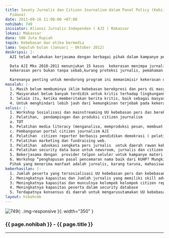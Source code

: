 ```yaml
---
title: Savety Jurnalis dan Citizen Journalism dalam Panal Policy (Kebijakan Hukum
  Pidana)
date: 2011-09-16 11:08:00 +07:00
nohibah: 749
inisiator: Aliansi Jurnalis Independen ( AJI ) Makassar
lokasi: Makassar
dana: 500 Juta Rupiah
topik: Kebebasan dan etika bermedia
lama: Sepuluh bulan (Januari – Oktober 2012)
deskripsi: |-
  AJI telah melakukan kerjasama dengan berbagai pihak dalam kampanye perlindungan kebebasan berekspresi dan  pers. Program terakhir tahun 2010  bersama TIFA mensosialisasikan UU no 40 tahun 1999 tentang kebebasan pers dan kebebasan berekspresi. Program seperti ini masih baru di Sulsel. Masyarakat Sulsel bahkan jajaran hukumnya  masih jauh dari kesadaran akan UU tersebut sehingga seringkali memicu terjadinya kekerasan pers.

  Data AJI Mks 2010-2011 menunjukan 15 kasus  kekerasan menimpa jurnalis,2 menimpa perusahaan media,  2 kasus menimpa warga biasa terkait pemberitaan.
  kekerasan pers bukan tanpa sebab,kurang proteksi jurnalis, pemahaman jurnalistik, lemahnya  pemahaman UU, kurangnya kapasitas advokasi diri.   Sedangkan kasus menimpah warga biasa/ penulis dan nara sumber, karena pemahaman mekanisme penulisan dalam jejaring sosial dan media sebagai informasi publik, sangat kurang. Kondisi ini kerap berujung pada proses pidana.

  Karenanya penting untuk mendorong program ini memanimisir kekerasan dan tekanan sosial publik pada media. Alur aktivitas program yang kami ajukan adalah sebagai berikut : masyarakat target akan dicetak menjadi jurnalis warga yang akan semakin membumikan iklim kebebasan bereskpresi, mereka akan menjadi support system bagi Jurnalis AJI, Mereka  bersama sama memproduksi berita yang lebih terbuka dan lugas. Berita berita semacam itu, yang sebagian, bersifat rahasia sebelum diolah lebih jauh, musti dijaga dengan security database yang mumpuni, sehingga kebebasan pers tetap terjaga sembari tetap menjaga keamanan  pribadi.
masalah: |-
  1. Masih belum membuminya iklim kebebasan berekpresi dan pers di masyarakat, masyarakat Masih menginternalisasi kesadaran lama hukum  kolonial yang tertuang dalam KUHP, dan yang atas nama pencemaran nama baik mengekang kebebasan pers dan kebebasan berekspresi.
  2. Masyarakat belum banyak terdidik untuk kritis terhadap lingkungannya, dan untuk  menuangkan opini kritisnya dengan baik dan terstruktur sehingga bisa mempengaruhi publik.
  3. Selain itu, ketika memberitakan berita kritis, baik sebagai masyarakat umum atau wartawan tidak dibarengi kemampuan mengadvokasi diri.  sehingga mudah terjebak dalam kasus pencemaran nama baik, sengketa pers dan kekerasan pers lainnya.
  4. Untuk menghindari lebih jauh dari kemungkinan terjebak pada kekerasan pers, maka sasaran program juga perlu dilatih untuk pengamanan data data yang mereka / perusahaan pers dapat dari kemungkinan fraud, theft dan lainnya yang bisa membahayakan profesi dan keamanan mereka sendiri ketika data data tersebut tersebar, baik sengaja atau tidak.
solusi: |-
  1. Workshop Sosialisasi dan mainstreaming UU kebebasan pers dan berekspresi di Sulselbar yang belum tersosialisasikan oleh AJI, seperti Kabupaten Bantaeng,  Jeneponto,  Pinrang,  Sidrap,  Toraja (Sulsel)  Luwu, Polman (Sulbar)
  2. Pelatihan,  pendampingan dan produksi citizen journalism
  a. TOT
  b. Pelatihan media literacy (menganalisa, memproduksi pesan, membuat web)
  c. Pembangunan portal citizen journalism AJI
  d. Pelatihan  citizen reporter berbasis pendidikan demokrasi ( pelatihan ansos, civic education, dasar-dasar jurnalisme  dll) e. Pembentukan kelompok dampingan citizen jurnalis daerah, pendampingan produksi berita, pembangunan web citizen jurnalis daerah.
  f. Pelatihan marketing dan fundraising web.
  3. Pelatihan  advokasi sengketa pers jurnalis  untuk daerah rawan kekerasan : Kabupaten Bantaeng,  Jeneponto,  Pinrang,  Sidrap,  Toraja (Sulsel) dan Luwu, Polman (Sulbar).
  4. Pelatihan security data base untuk newsroom, jurnalis dan citizen reporter.
  5. Bekerjasama dengan  provider telpon seluler untuk kampanye materi pers dan hal-hal yang terkait kebebasan pers dan kebebasan berekspresi.
  6. Workshop “penghapusan pasal pencemaran nama baik dari KUHP? Mungkinkah?” dan launching portal citizen journalism AJI.
  Pihak yang menerima manfaat adalah jurnalis, karang taruna, mahasiswa, anggota LSM daerah, tokoh masyarakat di  Kabupaten Bantaeng,  Jeneponto,  Pinrang,  Sidrap,  Toraja (Sulsel) serta Luwu, Polman (Sulbar), dan Newsroom Media pers Sulselbar .
keberhasilan: |-
  1. Jumlah peserta yang tersosialisasi UU kebebasan pers dan kebebasan berekspresi
  2. Meningkatnya kapasitas dan Jumlah jurnalis yang memiliki skill advokasi sengketa pers dan daerah persebarannya
  3. Meningkatnya kapasitas dan munculnya kelompok kelompok citizen reporter  binaan tiap daerah target
  4. Meningkatnya kapasitas peserta dalam security database
  5. Terdapatnya konsensus di daerah untuk mengarusutamakan UU kebebasan pers dan kebebasan berekspresi dalam sengketa pers.
layout: hibahcmb
---
```


![749](/static/img/hibahcmb/749.png){: .img-responsive }{: width="350" }

### {{ page.nohibah }} - {{ page.title }}

---
